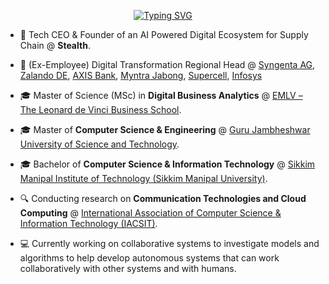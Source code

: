 <p align="center">
<a href="https://github.com/ianthropos88">
    <img src="https://readme-typing-svg.demolab.com?font=Georgia&size=18&duration=2000&pause=100&multiline=true&width=500&height=80&lines=Partho+Choudhury;Technologist+%7C+Enterprise+Architect+%7C+Applied+Data+Scientist;AI+Enthusiast+%7C+Software+Engineering+%7C+Machine+Learning" alt="Typing SVG" />
</a>
<br/>
  
</p>

* 💼 Tech CEO & Founder of an AI Powered Digital Ecosystem for Supply Chain @ **Stealth**.

* 💼 (Ex-Employee) Digital Transformation Regional Head @ [Syngenta AG](https://www.syngentagroup.com/en), [Zalando DE](https://en.zalando.de/), [AXIS Bank](https://www.axisbank.com), [Myntra Jabong](https://www.myntra.com), [Supercell](https://supercell.com/en/), [Infosys](https://www.infosys.com)

* 🎓 Master of Science (MSc) in **Digital Business Analytics** @ [EMLV – The Leonard de Vinci Business School](https://www.emlv.fr/).

* 🎓 Master of **Computer Science & Engineering** @ [Guru Jambheshwar University of Science and Technology](https://www.gjust.ac.in/).

* 🎓 Bachelor of **Computer Science & Information Technology** @ [Sikkim Manipal Institute of Technology (Sikkim Manipal University)](https://smu.edu.in/smit.html/).

* 🔍 Conducting research on **Communication Technologies and Cloud Computing** @ [
International Association of Computer Science & Information Technology (IACSIT)](http://www.iacsit.org/).

* 💻 Currently working on collaborative systems to investigate models and algorithms to help develop autonomous systems that can work collaboratively with other systems and with humans.
